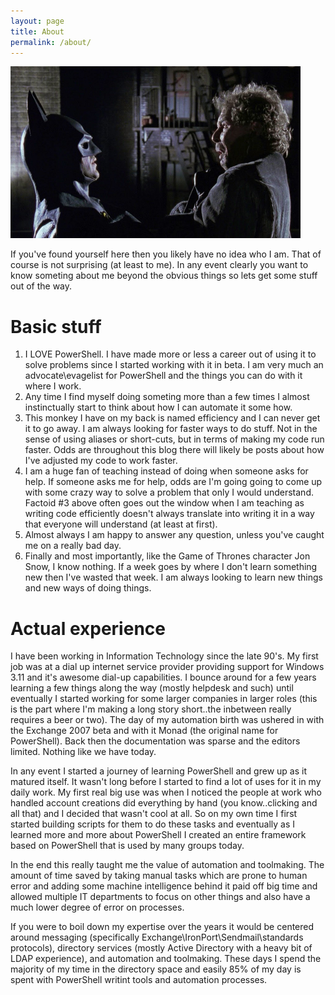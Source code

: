 ```yaml
---
layout: page
title: About
permalink: /about/
---
```


<img src="/static/img/WhoAreYou.PNG" class="center" />

If you've found yourself here then you likely have no idea who I am.  That of course is not surprising (at least to me).  In any event clearly you want to know someting about me beyond the obvious things so lets get some stuff out of the way.

# Basic stuff
1.  I LOVE PowerShell.  I have made more or less a career out of using it to solve problems since I started working with it in beta.  I am very much an advocate\evagelist for PowerShell and the things you can do with it where I work.
2.  Any time I find myself doing someting more than a few times I almost instinctually start to think about how I can automate it some how.
3.  This monkey I have on my back is named efficiency and I can never get it to go away.  I am always looking for faster ways to do stuff.  Not in the sense of using aliases or short-cuts, but in terms of making my code run faster.  Odds are throughout this blog there will likely be posts about how I've adjusted my code to work faster.
4.  I am a huge fan of teaching instead of doing when someone asks for help.  If someone asks me for help, odds are I'm going going to come up with some crazy way to solve a problem that only I would understand.  Factoid #3 above often goes out the window when I am teaching as writing code efficiently doesn't always translate into writing it in a way that everyone will understand (at least at first).
5.  Almost always I am happy to answer any question, unless you've caught me on a really bad day.
6.  Finally and most importantly, like the Game of Thrones character Jon Snow, I know nothing.  If a week goes by where I don't learn something new then I've wasted that week.  I am always looking to learn new things and new ways of doing things.

# Actual experience
I have been working in Information Technology since the late 90's.  My first job was at a dial up internet service provider providing support for Windows 3.11 and it's awesome dial-up capabilities.  I bounce around for a few years learning a few things along the way (mostly helpdesk and such) until eventually I started working for some larger companies in larger roles (this is the part where I'm making a long story short..the inbetween really requires a beer or two).  The day of my automation birth was ushered in with the Exchange 2007 beta and with it Monad (the original name for PowerShell).  Back then the documentation was sparse and the editors limited.  Nothing like we have today.

In any event I started a journey of learning PowerShell and grew up as it matured itself.  It wasn't long before I started to find a lot of uses for it in my daily work.  My first real big use was when I noticed the people at work who handled account creations did everything by hand (you know..clicking and all that) and I decided that wasn't cool at all.  So on my own time I first started building scripts for them to do these tasks and eventually as I learned more and more about PowerShell I created an entire framework based on PowerShell that is used by many groups today.

In the end this really taught me the value of automation and toolmaking.  The amount of time saved by taking manual tasks which are prone to human error and adding some machine intelligence behind it paid off big time and allowed multiple IT departments to focus on other things and also have a much lower degree of error on processes.

If you were to boil down my expertise over the years it would be centered around messaging (specifically Exchange\IronPort\Sendmail\standards protocols), directory services (mostly Active Directory with a heavy bit of LDAP experience), and automation and toolmaking.  These days I spend the majority of my time in the directory space and easily 85% of my day is spent with PowerShell writint tools and automation processes.
